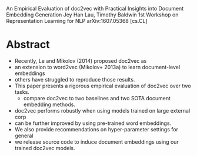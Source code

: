 An Empirical Evaluation of doc2vec with Practical Insights into Document Embedding Generation
Jey Han Lau, Timothy Baldwin
1st Workshop on Representation Learning for NLP arXiv:1607.05368 [cs.CL]

# Abstract

* Recently, Le and Mikolov (2014) proposed doc2vec as
* an extension to word2vec (Mikolov+ 2013a) to learn document-level embeddings
* others have struggled to reproduce those results.
* This paper presents a rigorous empirical evaluation of doc2vec
  over two tasks.
  * compare doc2vec to two baselines and two SOTA document embedding methods.
* doc2vec performs robustly when using models trained on large external corp
* can be further improved by using pre-trained word embeddings.
* We also provide recommendations on hyper-parameter settings for general
* we release source code to
  induce document embeddings using our trained doc2vec models.
